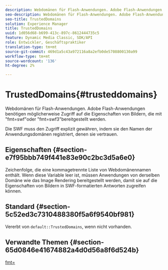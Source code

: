 ```yaml
---
description: Webdomänen für Flash-Anwendungen. Adobe Flash-Anwendungen benötigen möglicherweise Zugriff auf die Eigenschaften von Bildern, die mit "fmt=swf"oder "fmt=swf3"bereitgestellt werden.
seo-description: Webdomänen für Flash-Anwendungen. Adobe Flash-Anwendungen benötigen möglicherweise Zugriff auf die Eigenschaften von Bildern, die mit "fmt=swf"oder "fmt=swf3"bereitgestellt werden.
seo-title: TrustedDomains
solution: Experience Manager
title: TrustedDomains
uuid: 1d056d68-b699-413c-897c-8612444735c5
feature: Dynamic Media Classic, SDK/API
role: Entwickler, Geschäftspraktiker
translation-type: tm+mt
source-git-commit: 469d1a5c43a972116a8a2efb0de5708800130a99
workflow-type: tm+mt
source-wordcount: '136'
ht-degree: 2%

---
```



# TrustedDomains{#trusteddomains}

Webdomänen für Flash-Anwendungen. Adobe Flash-Anwendungen benötigen möglicherweise Zugriff auf die Eigenschaften von Bildern, die mit &quot;fmt=swf&quot;oder &quot;fmt=swf3&quot;bereitgestellt werden.

Die SWF muss den Zugriff explizit gewähren, indem sie den Namen der Anwendungsdomänen registriert, denen sie vertrauen.

## Eigenschaften {#section-e7f95bbb749f441e83e90c2bc3d5a6e0}

Zeichenfolge, die eine kommagetrennte Liste von Webdomänennamen enthält. Wenn diese Variable leer ist, müssen Anwendungen von derselben Domäne wie das Image Rendering bereitgestellt werden, damit sie auf die Eigenschaften von Bildern in SWF-formatierten Antworten zugreifen können.

## Standard {#section-5c52ed3c7310488380f5a6f9540bf981}

Vererbt von `default::TrustedDomains`, wenn nicht vorhanden.

## Verwandte Themen {#section-65d0846e41674882a4d0d56a8f6d524b}

[fmt=](../../../../../is-api/http-ref/image-serving-api-ref/c-http-protocol-reference/c-command-reference/r-is-http-fmt.md#reference-cdf10043423b45ba9fe15157fb3ae37a)
